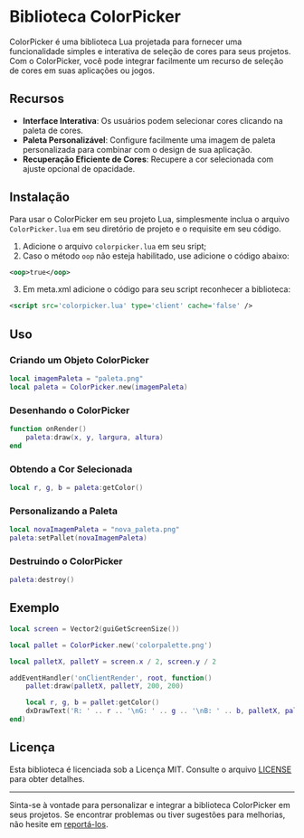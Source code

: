 # Biblioteca ColorPicker

ColorPicker é uma biblioteca Lua projetada para fornecer uma funcionalidade simples e interativa de seleção de cores para seus projetos. Com o ColorPicker, você pode integrar facilmente um recurso de seleção de cores em suas aplicações ou jogos.

## Recursos

- **Interface Interativa**: Os usuários podem selecionar cores clicando na paleta de cores.
- **Paleta Personalizável**: Configure facilmente uma imagem de paleta personalizada para combinar com o design de sua aplicação.
- **Recuperação Eficiente de Cores**: Recupere a cor selecionada com ajuste opcional de opacidade.

## Instalação

Para usar o ColorPicker em seu projeto Lua, simplesmente inclua o arquivo `ColorPicker.lua` em seu diretório de projeto e o requisite em seu código.

1. Adicione o arquivo `colorpicker.lua` em seu sript;
2. Caso o método `oop` não esteja habilitado, use adicione o código abaixo:
```xml
<oop>true</oop>
```
3. Em meta.xml adicione o código para seu script reconhecer a biblioteca:
```xml
<script src='colorpicker.lua' type='client' cache='false' />
```

## Uso

### Criando um Objeto ColorPicker

```lua
local imagemPaleta = "paleta.png"
local paleta = ColorPicker.new(imagemPaleta)
```

### Desenhando o ColorPicker

```lua
function onRender()
    paleta:draw(x, y, largura, altura)
end
```

### Obtendo a Cor Selecionada

```lua
local r, g, b = paleta:getColor()
```

### Personalizando a Paleta

```lua
local novaImagemPaleta = "nova_paleta.png"
paleta:setPallet(novaImagemPaleta)
```

### Destruindo o ColorPicker

```lua
paleta:destroy()
```

## Exemplo

```lua
local screen = Vector2(guiGetScreenSize())

local pallet = ColorPicker.new('colorpalette.png')

local palletX, palletY = screen.x / 2, screen.y / 2

addEventHandler('onClientRender', root, function()
    pallet:draw(palletX, palletY, 200, 200)

    local r, g, b = pallet:getColor()
    dxDrawText('R: ' .. r .. '\nG: ' .. g .. '\nB: ' .. b, palletX, palletY)
end)
```

## Licença

Esta biblioteca é licenciada sob a Licença MIT. Consulte o arquivo [LICENSE](LICENSE) para obter detalhes.

---

Sinta-se à vontade para personalizar e integrar a biblioteca ColorPicker em seus projetos. Se encontrar problemas ou tiver sugestões para melhorias, não hesite em [reportá-los](https://github.com/yourusername/ColorPicker/issues).
